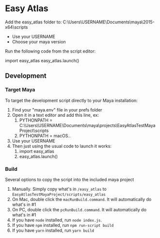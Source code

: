 # Easy Atlas

Add the easy_atlas folder to: C:\Users\USERNAME\Documents\maya\2015-x64\scripts
* Use your USERNAME
* Choose your maya version

Run the following code from the script editor:

import easy_atlas
easy_atlas.launch()

## Development
### Target Maya
To target the development script directly to your Maya installation:

1. Find your "maya.env" file in your prefs folder
2. Open it in a text editor and add this line, ex:
    1. PYTHONPATH =  C:\Users\USERNAME\Documents\maya\projects\EasyAtlasTestMayaProject\scripts
    2. PYTHONPATH = macOS..
3. Use your USERNAME
4. Then just using the usual code to launch it works:
    1. import easy_atlas
    2. easy_atlas.launch()
### Build
Several options to copy the script into the included maya project

1. Manually. Simply copy what's in `/easy_atlas` to `EasyAtlasTestMayaProject/scripts/easy_atlas`
2. On Mac, double click the `macRunBuild.command`. It will automatically do what's in #1
3. On PC, double click the `pcRunBuild.command`. It will automatically do what's in #1
4. If you have `node` installed, run `node index.js`.
5. If you have `npm` installed, run `npm run-script build`
6. If you have `yarn` installed, run `yarn build`
